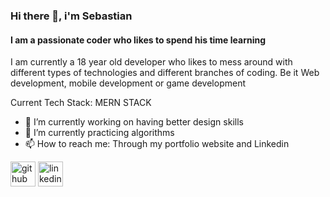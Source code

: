 ### Hi there 👋, i'm Sebastian
#### I am a passionate coder who likes to spend his time learning
I am currently a 18 year old developer who likes to mess around with different types of technologies and different branches of coding. Be it Web development, mobile development or game development

Current Tech Stack: MERN STACK

- 🔭 I’m currently working on having better design skills 
- 🌱 I’m currently practicing algorithms 
- 📫 How to reach me: Through my portfolio website and Linkedin 


[<img src='https://cdn.jsdelivr.net/npm/simple-icons@3.0.1/icons/github.svg' alt='github' height='40'>](https://github.com/https://github.com/coronado03/coronado03)  [<img src='https://cdn.jsdelivr.net/npm/simple-icons@3.0.1/icons/linkedin.svg' alt='linkedin' height='40'>](https://www.linkedin.com/in/https://www.linkedin.com/in/sebasti%C3%A1n-coronado-003180217//)  


